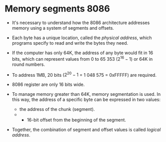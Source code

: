 # Memory segments 8086

* It's necessary to understand how the 8086 architecture addresses
memory using a system of segments and offsets.

* Each byte has a unique location, called the _physical address_, which
programs specify to read and write the bytes they need.

* If the computer has only 64K, the address of any byte would fit in 16
bits, which can represent values from 0 to 65 353 ($2^{16} - 1$) or
64K in round numbers.

* To address 1MB, 20 bits ($2^{20} - 1$ = 1 048 575 = 0xFFFFF) are
required.

* 8086 register are only 16 bits wide.

* To manage memory greater than 64K, memory segmentation is used. In
this way, the address of a specific byte can be expressed in two
values:
  * the address of the chunk (segment).
  * + 16-bit offset from the beginning of the segment.

* Together, the combination of segment and offset values is called
_logical address_.
